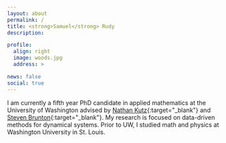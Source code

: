 ```yaml
---
layout: about
permalink: /
title: <strong>Samuel</strong> Rudy
description: 

profile:
  align: right
  image: woods.jpg
  address: >

news: false
social: true
---
```



I am currently a fifth year PhD candidate in applied mathematics at the University of Washington advised by [Nathan Kutz](http://faculty.washington.edu/kutz/){:target="\_blank"} and [Steven Brunton](https://www.eigensteve.com/){:target="\_blank"}.  My research is focused on data-driven methods for dynamical systems.  Prior to UW, I studied math and physics at Washington University in St. Louis.